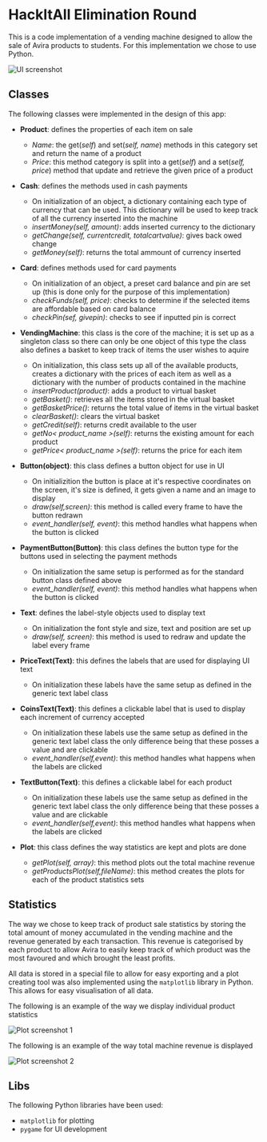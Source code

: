 # HackItAll Elimination Round

This is a code implementation of a vending machine designed to allow the sale
of Avira products to students. For this implementation we chose to use Python.

![UI screenshot](https://github.com/vladirares/HackItAll/blob/master/UI.png)

## Classes

The following classes were implemented in the design of this app:

* **Product**: defines the properties of each item on sale
	* *Name*: the get(*self*) and set(*self, name*) methods in this category
				set and return the name of a product
	* *Price*: this method category is split into a get(*self*) and a 
				set(*self, price*) method that update and retrieve the given
				price of a product
* **Cash**: defines the methods used in cash payments
	* On initialization of an object, a dictionary containing each type of 
	currency that can be used. This dictionary will be used to keep track of
	all the currency inserted into the machine
	* *insertMoney(self, amount)*: adds inserted currency to the dictionary
	* *getChange(self, currentcredit, totalcartvalue)*: gives back owed change
	* *getMoney(self)*: returns the total ammount of currency inserted
* **Card**: defines methods used for card payments
	* On initialization of an object, a preset card balance and pin are set up
	(this is done only for the purpose of this implementation)
	* *checkFunds(self, price)*: checks to determine if the selected items are 
	affordable based on card balance
	* *checkPin(sef, givepin)*: checks to see if inputted pin is correct
* **VendingMachine**: this class is the core of the machine; it is set up as a
	singleton class so there can only be one object of this type the class 
	also defines a basket to keep track of items the user wishes to aquire
	* On initialization, this class sets up all of the available products, creates a dictionary with the prices of each item as well as a dictionary
	with the number of products contained in the machine
	* *insertProduct(product)*: adds a product to virtual basket
	* *getBasket()*: retrieves all the items stored in the virtual basket
	* *getBasketPrice()*: returns the total value of items in the virtual 
	basket
	* *clearBasket()*: clears the virtual basket
	* *getCredit(self)*: returns credit available to the user
	* *getNo< product_name >(self)*: returns the existing amount for each
	product
	* *getPrice< product_name >(self)*: returns the price for each item
* **Button(object)**: this class defines a button object for use in UI
	* On initializition the button is place at it's respective coordinates on
	the screen, it's size is defined, it gets given a name and an image to
	display
	* *draw(self,screen)*: this method is called every frame to have the button
	redrawn
	* *event_handler(self, event)*: this method handles what happens when the
	button is clicked
* **PaymentButton(Button)**: this class defines the button type for the buttons
	used in selecting the payment methods
	* On initialization the same setup is performed as for the standard button 
	class defined above
	* *event_handler(self, event)*: this method handles what happens when the
	button is clicked
* **Text**: defines the label-style objects used to display text
	* On initialization the font style and size, text and position are set up
	* *draw(self, screen)*: this method is used to redraw and update the label
	every frame
* **PriceText(Text)**: this defines the labels that are used for displaying UI
	text
	* On initialization these labels have the same setup as defined in the 
	generic text label class 

* **CoinsText(Text)**: this defines a clickable label that is used to display 
	each increment of currency accepted
	* On initialization these labels use the same setup as defined in the
	generic text label class the only difference being that these posses a 
	value and are clickable
	* *event_handler(self,event)*: this method handles what happens when the 
	labels are clicked

* **TextButton(Text)**: this defines a clickable label for each product
	* On initialization these labels use the same setup as defined in the
	generic text label class the only difference being that these posses a 
	value and are clickable
	* *event_handler(self,event)*: this method handles what happens when the 
	labels are clicked

* **Plot**: this class defines the way statistics are kept and plots are done
	* *getPlot(self, array)*: this method plots out the total machine revenue
	* *getProductsPlot(self,fileName)*: this method creates the plots for each
	of the product statistics sets

## Statistics

The way we chose to keep track of product sale statistics by storing the total 
amount of money accumulated in the vending machine and the revenue generated by
each transaction. This revenue is categorised by each product to allow Avira to
easily keep track of which product was the most favoured and which brought the
least profits.

All data is stored in a special file to allow for easy exporting and a plot 
creating tool was also implemented using the `matplotlib` library in Python.
This allows for easy visualisation of all data.

The following is an example of the way we display individual product statistics

![Plot screenshot 1](https://github.com/vladirares/HackItAll/blob/master/plot1.png)

The following is an example of the way total machine revenue is displayed

![Plot screenshot 2](https://github.com/vladirares/HackItAll/blob/master/plot2.png)

## Libs

The following Python libraries have been used:
* `matplotlib` for plotting
* `pygame` for UI development
